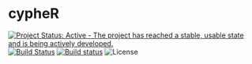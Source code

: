 # cypheR
[![Project Status: Active - The project has reached a stable, usable state and is being actively developed.](http://www.repostatus.org/badges/latest/active.svg)](http://www.repostatus.org/#active) [![Build Status](https://travis-ci.org/wilsontom/cypheR.svg?branch=master)](https://travis-ci.org/wilsontom/cypheR) [![Build status](https://ci.appveyor.com/api/projects/status/xvsckjsmx8rd3ja2/branch/master?svg=true)](https://ci.appveyor.com/project/wilsontom/cypher/branch/master) ![License](https://img.shields.io/badge/license-GNU%20GPL%20v3.0-blue.svg "GNU GPL v3.0")
